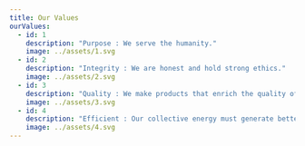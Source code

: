 ```yaml
---
title: Our Values
ourValues:
  - id: 1
    description: "Purpose : We serve the humanity."
    image: ../assets/1.svg
  - id: 2
    description: "Integrity : We are honest and hold strong ethics."
    image: ../assets/2.svg
  - id: 3
    description: "Quality : We make products that enrich the quality of life."
    image: ../assets/3.svg
  - id: 4
    description: "Efficient : Our collective energy must generate better value."
    image: ../assets/4.svg
---
```

